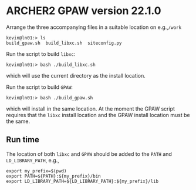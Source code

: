 # ARCHER2 GPAW version 22.1.0

Arrange the three accompanying files in a suitable location on
e.g.,`/work`
```
kevin@ln01:> ls
build_gpaw.sh  build_libxc.sh  siteconfig.py
```

Run the script to build `libxc`:
```
kevin@ln01:> bash ./build_libxc.sh
```
which will use the current directory as the install location.

Run the script to build `GPAW`:
```
kevin@ln01:> bash ./build_gpaw.sh
```
which will install in the same location. At the moment the GPAW script
requires that the `libxc` install location and the GPAW install
location must be the same.

## Run time

The location of both `libxc` and `GPAW` should be added to the
`PATH` and `LD_LIBRARY_PATH`, e.g.,
```
export my_prefix=$(pwd)
export PATH=${PATH}:${my_prefix}/bin
export LD_LIBRARY_PATH=${LD_LIBRARY_PATH}:${my_prefix}/lib
```
